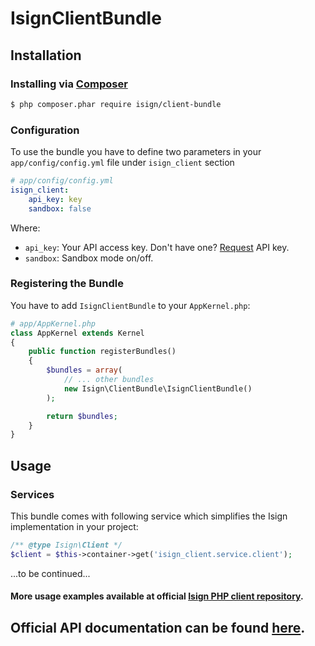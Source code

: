 # IsignClientBundle

## Installation
### Installing via [Composer](https://getcomposer.org)
```bash
$ php composer.phar require isign/client-bundle
```

### Configuration
To use the bundle you have to define two parameters in your `app/config/config.yml` file under `isign_client` section
```yaml
# app/config/config.yml
isign_client:
    api_key: key
    sandbox: false
```

Where:
-   `api_key`: Your API access key. Don't have one? [Request](https://www.isign.io/contacts#request-access) API key.
-   `sandbox`: Sandbox mode on/off.

### Registering the Bundle
You have to add `IsignClientBundle` to your `AppKernel.php`:
```php
# app/AppKernel.php
class AppKernel extends Kernel
{
    public function registerBundles()
    {
        $bundles = array(
            // ... other bundles
            new Isign\ClientBundle\IsignClientBundle()
        );

        return $bundles;
    }
}
```

## Usage
### Services
This bundle comes with following service which simplifies the
Isign implementation in your project:
```php
/** @type Isign\Client */
$client = $this->container->get('isign_client.service.client');
```
  
...to be continued...  

#### More usage examples available at official [Isign PHP client repository](https://github.com/isign/isign-sdk-php).

## Official API documentation can be found [here](https://developers.isign.io).

